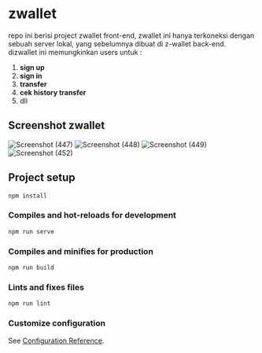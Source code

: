 # zwallet

repo ini berisi project zwallet front-end, zwallet ini hanya terkoneksi dengan sebuah server lokal, yang sebelumnya dibuat di z-wallet back-end.
dizwallet ini memungkinkan users untuk :

1.  <b>sign up</b>
2.  <b>sign in</b>
3.  <b>transfer</b>
4.  <b>cek history transfer</b>
5.  dll

## Screenshot zwallet 
![Screenshot (447)](https://user-images.githubusercontent.com/54069791/100554060-da288700-32c4-11eb-9abb-6dcbfe92fa6d.png)
![Screenshot (448)](https://user-images.githubusercontent.com/54069791/100554064-ddbc0e00-32c4-11eb-817c-ca5e546a44ef.png)
![Screenshot (449)](https://user-images.githubusercontent.com/54069791/100554065-e280c200-32c4-11eb-8617-214bd5c35807.png)
![Screenshot (452)](https://user-images.githubusercontent.com/54069791/100554070-ef9db100-32c4-11eb-9ade-a82e87c128ea.png)


## Project setup

```
npm install
```

### Compiles and hot-reloads for development

```
npm run serve
```

### Compiles and minifies for production

```
npm run build
```

### Lints and fixes files

```
npm run lint
```

### Customize configuration

See [Configuration Reference](https://cli.vuejs.org/config/).
